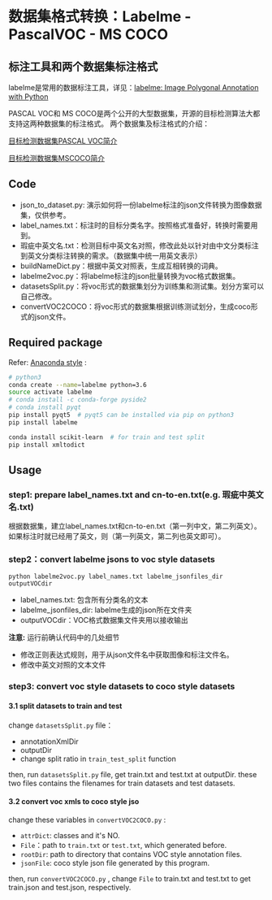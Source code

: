 # 数据集格式转换：Labelme - PascalVOC - MS COCO

## 标注工具和两个数据集标注格式

labelme是常用的数据标注工具，详见：[labelme: Image Polygonal Annotation with Python](https://github.com/wkentaro/labelme)

PASCAL VOC和 MS COCO是两个公开的大型数据集，开源的目标检测算法大都支持这两种数据集的标注格式。
两个数据集及标注格式的介绍：

[目标检测数据集PASCAL VOC简介](https://arleyzhang.github.io/articles/1dc20586/)

[目标检测数据集MSCOCO简介](https://arleyzhang.github.io/articles/e5b86f16/)


## Code

- json_to_dataset.py: 演示如何将一份labelme标注的json文件转换为图像数据集，仅供参考。
- label_names.txt：标注时的目标分类名字。按照格式准备好，转换时需要用到。
- 瑕疵中英文名.txt：检测目标中英文名对照，修改此处以针对由中文分类标注到英文分类标注转换的需求。（数据集中统一用英文表示）
- buildNameDict.py：根据中英文对照表，生成互相转换的词典。
- labelme2voc.py：将labelme标注的json批量转换为voc格式数据集。
- datasetsSplit.py：将voc形式的数据集划分为训练集和测试集。划分方案可以自己修改。
- convertVOC2COCO：将voc形式的数据集根据训练测试划分，生成coco形式的json文件。

## Required package

Refer: [Anaconda style](https://github.com/wkentaro/labelme#anaconda) :
```bash
# python3
conda create --name=labelme python=3.6
source activate labelme
# conda install -c conda-forge pyside2
# conda install pyqt
pip install pyqt5  # pyqt5 can be installed via pip on python3
pip install labelme

conda install scikit-learn  # for train and test split
pip install xmltodict
```

## Usage

### step1: prepare label_names.txt and cn-to-en.txt(e.g. 瑕疵中英文名.txt)

根据数据集，建立label_names.txt和cn-to-en.txt（第一列中文，第二列英文）。如果标注时就已经用了英文，则（第一列英文，第二列也英文即可）。

### step2：convert labelme jsons to voc style datasets

`python labelme2voc.py label_names.txt labelme_jsonfiles_dir outputVOCdir`

- label_names.txt: 包含所有分类名的文本
- labelme_jsonfiles_dir: labelme生成的json所在文件夹
- outputVOCdir：VOC格式数据集文件夹用以接收输出

**注意:** 运行前确认代码中的几处细节
- 修改正则表达式规则，用于从json文件名中获取图像和标注文件名。
- 修改中英文对照的文本文件

### step3: convert voc style datasets to coco style datasets

#### 3.1 split datasets to train and test
change `datasetsSplit.py` file：
- annotationXmlDir
- outputDir
- change split ratio in `train_test_split` function

then, run `datasetsSplit.py` file, get train.txt and test.txt at outputDir.
these two files contains the filenames for train datasets and test datasets.

#### 3.2 convert voc xmls to coco style jso
change these variables in `convertVOC2COCO.py` :
- `attrDict`: classes and it's NO. 
- `File`：path to `train.txt` or `test.txt`, which generated before.
- `rootDir`: path to directory that contains VOC style annotation files.
- `jsonFile`: coco style json file generated by this program.

then, run `convertVOC2COCO.py` , change `File` to train.txt and test.txt to get train.json and test.json, respectively.

 